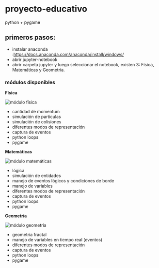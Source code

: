 # proyecto-educativo
python + pygame

## primeros pasos:
- instalar anaconda :https://docs.anaconda.com/anaconda/install/windows/
- abrir jupyter-notebook 
- abrir carpeta jupyter y luego seleccionar el notebook, existen 3: Física, Matemáticas y Geometría.

### módulos disponibles 

**Física**

![módulo física](https://i.ibb.co/jGkhMfw/fisica.png)

 - cantidad de momentum
 - simulación de particulas
 - simulación de colisiones
 - diferentes modos de representación
 - captura de eventos
 - python loops
 - pygame

**Matemáticas**

![módulo matemáticas](https://i.ibb.co/TPN4kKx/matematicas.png)

 - lógica
 - simulación de entidades
 - manejo de eventos lógicos y condiciones de borde
 - manejo de variables
 - diferentes modos de representación
 - captura de eventos
 - python loops
 - pygame

**Geometría**

![módulo geometría](https://i.ibb.co/1mrKpng/geometria.png) 

 - geometría fractal
 - manejo de variables en tiempo real (eventos)
 - diferentes modos de representación
 - captura de eventos
 - python loops
 - pygame